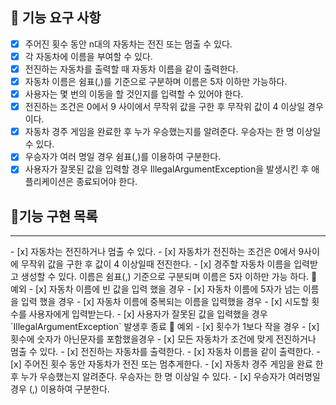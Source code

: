 ## 🚀 기능 요구 사항
- [x] 주어진 횟수 동안 n대의 자동차는 전진 또는 멈출 수 있다.
- [x] 각 자동차에 이름을 부여할 수 있다.
- [x] 전진하는 자동차를 출력할 때 자동차 이름을 같이 출력한다.
- [x] 자동차 이름은 쉼표(,)를 기준으로 구분하며 이름은 5자 이하만 가능하다.
- [x] 사용자는 몇 번의 이동을 할 것인지를 입력할 수 있어야 한다.
- [x] 전진하는 조건은 0에서 9 사이에서 무작위 값을 구한 후 무작위 값이 4 이상일 경우이다.
- [x] 자동차 경주 게임을 완료한 후 누가 우승했는지를 알려준다. 우승자는 한 명 이상일 수 있다.
- [x] 우승자가 여러 명일 경우 쉼표(,)를 이용하여 구분한다.
- [x] 사용자가 잘못된 값을 입력할 경우 IllegalArgumentException을 발생시킨 후 애플리케이션은 종료되어야 한다.

## 📝기능 구현 목록
<hr>
- [x] 자동차는 전진하거나 멈출 수 있다.
    - [x] 자동차가 전진하는 조건은 0에서 9사이에 무작위 값을 구한 후 값이 4 이상일때 전진한다.
- [x] 경주할 자동차 이름을 입력받고 생성할 수 있다.
  이름은 쉼표(,) 기준으로 구분되며 이름은 5자 이하만 가능 하다.   
  🚧 예외
    - [x] 자동차 이름에 빈 값을 입력 했을 경우
    - [x] 자동차 이름에 5자가 넘는 이름을 입력 했을 경우
    - [x] 자동차 이름에 중복되는 이름을 입력했을 경우
- [x] 시도할 횟수를 사용자에게 입력받는다.  
- [x] 사용자가 잘못된 값을 입력했을 경우 `IllegalArgumentException` 발생후 종료
  🚧 예외
    - [x] 횟수가 1보다 작을 경우
    - [x] 횟수에 숫자가 아닌문자를 포함했을경우
- [x] 모든 자동차가 조건에 맞게 전진하거나 멈출 수 있다.
- [x] 전진하는 자동차를 출력한다.
    - [x] 자동차 이름을 같이 출력한다.
- [x] 주어진 횟수 동안 자동차가 전진 또는 멈추게한다.
- [x] 자동차 경주 게임을 완료 한후 누가 우승했는지 알려준다. 우승자는 한 명 이상일 수 있다.
    - [x] 우승자가 여러명일 경우 (,) 이용하여 구분한다.